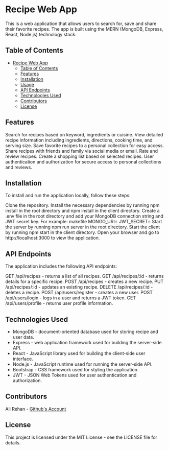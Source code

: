 # Recipe Web App
This is a web application that allows users to search for, save and share their favorite recipes. The app is built using the MERN (MongoDB, Express, React, Node.js) technology stack.
## Table of Contents

- [Recipe Web App](#Recipe-Web-App)
  - [Table of Contents](#table-of-contents)
  - [Features](#features)
  - [Installation](#installation)
  - [Usage](#usage)
  - [API Endpoints](#api-endpoints)
  - [Technologies Used](#technologies-used)
  - [Contributors](#contributors)
  - [License](#license)

## Features
Search for recipes based on keyword, ingredients or cuisine.
View detailed recipe information including ingredients, directions, cooking time, and serving size.
Save favorite recipes to a personal collection for easy access.
Share recipes with friends and family via social media or email.
Rate and review recipes.
Create a shopping list based on selected recipes.
User authentication and authorization for secure access to personal collections and reviews.

## Installation
To install and run the application locally, follow these steps:

Clone the repository.
Install the necessary dependencies by running npm install in the root directory and npm install in the client directory.
Create a .env file in the root directory and add your MongoDB connection string and JWT secret key. For example:
makefile
MONGO_URI=<your-mongodb-connection-string>
JWT_SECRET=<your-secret-key>
Start the server by running npm run server in the root directory.
Start the client by running npm start in the client directory.
Open your browser and go to http://localhost:3000 to view the application.
## API Endpoints
The application includes the following API endpoints:

GET /api/recipes - returns a list of all recipes.
GET /api/recipes/:id - returns details for a specific recipe.
POST /api/recipes - creates a new recipe.
PUT /api/recipes/:id - updates an existing recipe.
DELETE /api/recipes/:id - deletes a recipe.
POST /api/users/register - creates a new user.
POST /api/users/login - logs in a user and returns a JWT token.
GET /api/users/profile - returns user profile information.
## Technologies Used
- MongoDB - document-oriented database used for storing recipe and user data.
- Express - web application framework used for building the server-side API.
- React - JavaScript library used for building the client-side user interface.
- Node.js - JavaScript runtime used for running the server-side API.
- Bootstrap - CSS framework used for styling the application.
- JWT - JSON Web Tokens used for user authentication and authorization.

## Contributors
Ali Rehan - [Github's Account](https://github.com/mostlyali07/)

## License
This project is licensed under the MIT License - see the LICENSE file for details.
